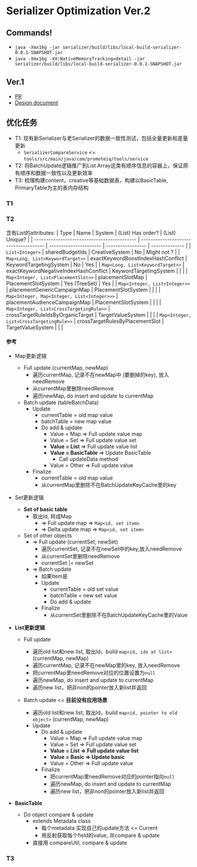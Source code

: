 # Serializer Optimization Ver.2

## Commands!
- `java -Xmx16g -jar serializer/build/libs/local-build-serializer-0.0.1-SNAPSHOT.jar`
- `java -Xmx16g -XX:NativeMemoryTracking=detail -jar serializer/build/libs/local-build-serializer-0.0.1-SNAPSHOT.jar`

## Ver.1
- [PR](https://github.com/spotfront/hydra/pull/1746)
- [Design document](https://spotfront.atlassian.net/wiki/spaces/EN/pages/3310256618/Design+Doc+For+AdServer+Reload+Serializer+File+Optimization)

## 优化任务
- T1: 现有新Serializer与老Serializer的数据一致性测试，包括全量更新和差量更新
  - `SerializerCompareService` <= `tools/src/main/java/com/promoteiq/tools/service`
- T2: 将BatchUpdate逻辑推广到List Array这类有顺序信息的容器上，保证原有顺序和数据一致性以及更新效率
- T3: 梳理构建content，creative等基础数据表，构建以BasicTable, PrimaryTable为主的表内存结构

### T1

### T2

含有List的attributes:
| Type                                        | Name                                  | System                 | (List) Has order? | (List) Unique? |
| ------------------------------------------- | ------------------------------------- | ---------------------- | ----------------- | -------------- |
| `List<Integer>`                             | sharedBudgetIds                       | CreativeSystem         | No                | Might not ?    |
| `Map<Long, List<KeywordTarget>>`            | exactKeywordBoostIndexHashConflict    | KeywordTargetingSystem | No                | Yes            |
| `Map<Long, List<KeywordTarget>>`            | exactKeywordNegativeIndexHashConflict | KeywordTargetingSystem |                   |                |
| `Map<Integer, List<PlacementSlot>>`         | placementSlotMap                      | PlacementSlotSystem    | Yes (TreeSet)     | Yes            |
| `Map<Integer, List<Integer>>`               | placementGenericCampaignMap           | PlacementSlotSystem    |                   |                |
| `Map<Integer, Map<Integer, List<Integer>>>` | placementAudienceCampaignMap          | PlacementSlotSystem    |                   |                |
| `Map<Integer, List<CrossTargetingRule>>`    | crossTargetRuleIdsByOrganicTarget     | TargetValueSystem      |                   |                |
| `Map<Integer, List<CrossTargetingRule>>`    | crossTargetRulesByPlacementSlot       | TargetValueSystem      |                   |                |

#### 参考
- Map更新逻辑
    - Full update (currentMap, newMap)
      - 遍历currentMap, 记录不在newMap中 (要删掉的key), 放入needRemove
      - 从currentMap里删除needRemove
      - 遍历newMap, do insert and update to currentMap
    - Batch update (tableBatchData)
      - Update
        - currentTable = old map value
        - batchTable = new map value
        - Do add & update
          - Value = Map => Full update value map
          - Value = Set => Full update value set
          - **Value = List** => Full update value list
          - **Value = BasicTable** => Update BasicTable
            - Call updateData method
          - Value = Other => Full update value
      - Finalize
        - currentTable = old map value
        - 从currentMap里删除不在BatchUpdateKeyCache里的key

- Set更新逻辑
  - **Set of basic table**
    - 取出Id, 转成Map
      - => Full update map  => `Map<id, set item>`
      - => Delta update map => `Map<id, set item>`
  - Set of other objects
    - => Full update (currentSet, newSet)
      - 遍历currentSet, 记录不在newSet中的key,放入needRemove
      - 从currentSet里删除needRemove
      - currentSet |= newSet
    - => Batch update
      - 如果Item是
      - Update
        - currentTable = old set value
        - batchTable = new set value
        - Do add & update
      - Finalize
          - 从currentSet里删除不在BatchUpdateKeyCache里的Value
- **List更新逻辑**
  - Full update
    - 遍历old list和new list, 取出Id，build `map<id, idx at list>` (currentMap, newMap) 
    - 遍历currentMap, 记录不在newMap里的key, 放入needRemove
    - 把currentMap里needRemove对应的位置设置为`null`
    - 遍历newMap, do insert and update to currentMap
    - 遍历new list，把非non的pointer放入新list并返回

  - Batch update <= **目前没有应用场景**
    - 遍历old list和new list, 取出Id，build `map<id, pointer to old object>`  (currentMap, newMap) 
    - Update
        - Do add & update
          - Value = Map => Full update value map
          - Value = Set => Full update value set
          - **Value = List => Full update value list**
          - **Value = Basic => Update basic**
          - Value = Other => Full update value
      - Finalize
        - 把currentMap里needRemove对应的pointer指向`null`
        - 遍历newMap, do insert and update to currentMap
        - 遍历new list，把非non的pointer放入新list并返回

- **BasicTable**
  - Do object compare & update
    - extends Metadata class
      - 每个metadata 实现自己的update方法 <= Current
      - 用反射获取每个field的value, 并compare & update
    - 直接用 compareUtil, compare & update

### T3

